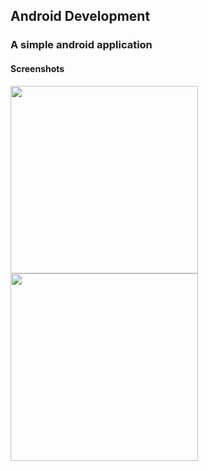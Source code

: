 ## Android Development

### A simple android application

#### Screenshots
<img src="https://user-images.githubusercontent.com/4771875/125177550-7284d380-e1e5-11eb-9212-6e13302bb3e2.png" width="300" />   <img src="https://user-images.githubusercontent.com/4771875/125177738-f8ede500-e1e6-11eb-8d22-30360c3a4a4c.png" width="300" />


